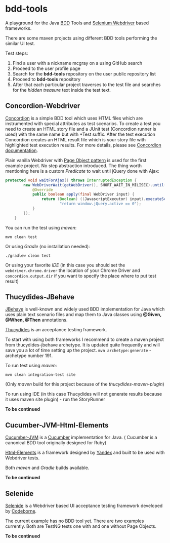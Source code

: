 bdd-tools
=========

A playground for the Java [BDD](http://http://en.wikipedia.org/wiki/Behavior-driven_development) Tools and [Selenium Webdriver](http://http://docs.seleniumhq.org/projects/webdriver/) based frameworks.

There are some maven projects using different BDD tools performing the similar UI test.

Test steps:


 1. Find a user with a nickname mcgray on a using GitHub search
 2. Proceed to the user profile page
 3. Search for the **bdd-tools** repository on the user public repository list
 4. Proceed to **bdd-tools** repository
 5. After that each particular project traverses to the test file and searches for the _hidden treasure_ text inside the test text. 

Concordion-Webdriver
----------------------------------
[Concordion](http://http://www.concordion.org/) is a simple BDD tool which uses HTML files which are instrumented with special attributes as test scenarios. To create a test you need to create an HTML story file and a JUnit test (Concordion runner is used) with the same name but with *Test suffix. After the test execution Concordion creates an HTML result file which is your story file with highlighted test execution results. For more details, please see [Concordion documentation](http://www.concordion.org/Tutorial.html).

Plain vanilla Webdriver with [Page Object pattern](http://code.google.com/p/selenium/wiki/PageObjects) is used for the first example project. No step abstraction introduced.
The thing worth mentioning here is a custom _Predicate_ to wait until jQuery done with Ajax:
```java
protected void waitForAjax() throws InterruptedException {
        new WebDriverWait(getWebDriver(), SHORT_WAIT_IN_MILISEC).until(new Predicate<WebDriver>() {
            @Override
            public boolean apply(final WebDriver input) {
                return (Boolean) ((JavascriptExecutor) input).executeScript(
                        "return window.jQuery.active == 0");
            }
        });
    }
```
    
    
 

You can run the test using _maven_:

`mvn clean test`

Or using _Gradle_ (no installation needed):

`./gradlew clean test`

Or using your favorite _IDE_ (in this case you should set the `webdriver.chrome.driver` the location of your Chrome Driver and `concordion.output.dir` if you want to specify the place where to put test result)

Thucydides-JBehave
----------------------
[JBehave](http://jbehave.org/) is well-known and widely used BDD implementation for Java which uses plain text scenario files and map them to Java classes using **@Given, @When, @Then** annotations.

[Thucydides](http://www.thucydides.info/) is an acceptance testing framework. 

To start with using both frameworks I recommend to create a maven project from thucydides-jbehave archetype. It is updated quite frequently and will save you a lot of time setting up the project.
`mvn archetype:generate` - archetype number 191.

To run test using _maven_:

`mvn clean integration-test site`

(Only _maven_ build for this project because of the _thucydides-maven-plugin_)

To run using IDE (in this case Thucydides will not generate results because it uses maven site plugin)  - run the StoryRunner

**To be continued**

Cucumber-JVM-Html-Elements
--------------------------
[Cucumber-JVM](https://github.com/cucumber/cucumber-jvm) is a [Cucumber](http://cukes.info/) implementation for Java. ( Cucumber is a canonical BDD tool originally designed for Ruby)

[Html-Elements](https://github.com/yandex-qatools/htmlelements) is a framework designed by [Yandex](http://www.yandex.ru) and built to be used with Webdriver tests.

Both _maven_ and _Gradle_ builds available.

**To be continued**

Selenide
------------
[Selenide](https://github.com/codeborne/selenide) is a Webdriver based UI acceptance testing framework developed by [Codeborne](http://codeborne.com/). 

The current example has no BDD tool yet. There are two examples currently. Both are TestNG tests one with and one without Page Objects.

**To be continued**